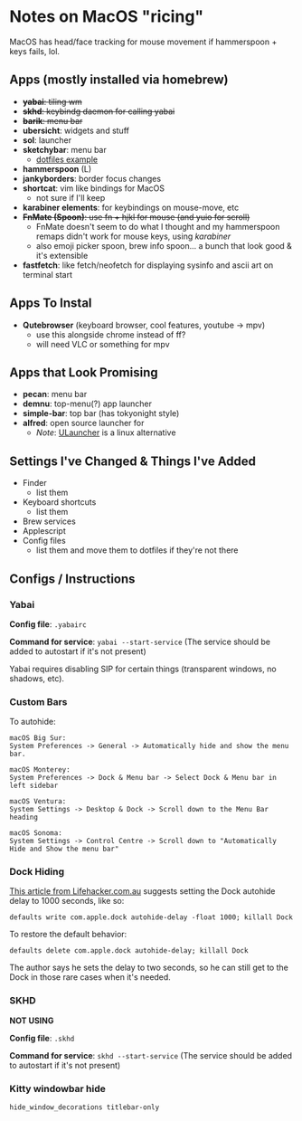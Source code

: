 
# Notes on MacOS "ricing"

MacOS has head/face tracking for mouse movement if hammerspoon + keys fails, lol.

## Apps (mostly installed via homebrew)
- ~~**yabai**: tiling wm~~
- ~~**skhd**: keybindg daemon for calling yabai~~
- ~~**barik**: menu bar~~
- **ubersicht**: widgets and stuff
- **sol**: launcher
- **sketchybar**: menu bar
  - [dotfiles example](https://github.com/bfpimentel/nixos/blob/main/modules/home-manager/hosts/solaire/sketchybar/config/init.lua)
- **hammerspoon** (L)
- **jankyborders**: border focus changes
- **shortcat**: vim like bindings for MacOS
  - not sure if I'll keep
- **karabiner elements**: for keybindings on mouse-move, etc
- ~~**FnMate (Spoon)**: use fn + hjkl for mouse (and yuio for scroll)~~
  - FnMate doesn't seem to do what I thought and my hammerspoon remaps didn't work for mouse keys, using _karabiner_
  - also emoji picker spoon, brew info spoon... a bunch that look good & it's extensible
- **fastfetch**: like fetch/neofetch for displaying sysinfo and ascii art on terminal start

## Apps To Instal
- **Qutebrowser** (keyboard browser, cool features, youtube -> mpv)
  - use this alongside chrome instead of ff?
  - will need VLC or something for mpv

## Apps that Look Promising
- **pecan**: menu bar
- **demnu**: top-menu(?) app launcher
- **simple-bar**: top bar (has tokyonight style)
- **alfred**: open source launcher for
  - _Note_: [ULauncher](https://ulauncher.io/) is a linux alternative

## Settings I've Changed & Things I've Added
- Finder
  - list them
- Keyboard shortcuts
  - list them
- Brew services
- Applescript
- Config files
  - list them and move them to dotfiles if they're not there


## Configs / Instructions

### Yabai
**Config file**: `.yabairc`

**Command for service**: `yabai --start-service`
(The service should be added to autostart if it's not present)

Yabai requires disabling SIP for certain things (transparent windows, no shadows, etc).

### Custom Bars
To autohide:
```
macOS Big Sur:
System Preferences -> General -> Automatically hide and show the menu bar.

macOS Monterey:
System Preferences -> Dock & Menu bar -> Select Dock & Menu bar in left sidebar

macOS Ventura:
System Settings -> Desktop & Dock -> Scroll down to the Menu Bar heading

macOS Sonoma:
System Settings -> Control Centre -> Scroll down to "Automatically Hide and Show the menu bar"
```


### Dock Hiding
[This article from Lifehacker.com.au](http://www.lifehacker.com.au/2012/09/how-to-disable-the-dock-in-mountain-lion/) suggests setting the Dock autohide delay to 1000 seconds, like so:
```
defaults write com.apple.dock autohide-delay -float 1000; killall Dock
```

To restore the default behavior:
```
defaults delete com.apple.dock autohide-delay; killall Dock
```

The author says he sets the delay to two seconds, so he can still get to the Dock in those rare cases when it's needed.

### SKHD
**NOT USING**

**Config file**: `.skhd`

**Command for service**: `skhd --start-service`
(The service should be added to autostart if it's not present)

### Kitty windowbar hide
`hide_window_decorations titlebar-only`
